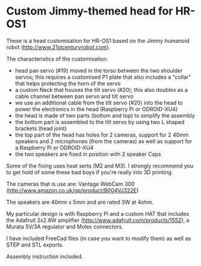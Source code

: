 Custom Jimmy-themed head for HR-OS1
===============

These is a head customisation for HR-OS1 based on the Jimmy humanoid robot (http://www.21stcenturyrobot.com).

The characteristics of the customisation:
- head pan servo (#19) moved in the torso between the two shoulder servos; this requires a customised P1 plate that also includes a "collar" that helps protecting the horn of the servo
- a custom Neck that houses the tilt servo (#20); this also doubles as a cable channel between pan servo and tilt servo
- we use an additional cable from the tilt servo (#20) into the head to power the electronics in the head (Raspberry Pi or ODROID-XU4)
- the head is made of two parts (bottom and top) to simplify the assembly
- the bottom part is assembled to the tilt servo by using two L shaped brackets (head joint)
- the top part of the head has holes for 2 cameras, support for 2 40mm speakers and 2 microphones (from the cameras) as well as support for a Raspberry Pi or ODROID-XU4
- the two speakers are fixed in position with 2 speaker Caps

Some of the fixing uses heat serts (M2 and M3). I strongly recommend you to get hold of some these bad boys if you're really into 3D printing.

The cameras that is use are: Vantage WebCam 300 (http://www.amazon.co.uk/gp/product/B004VJ322E)

The speakers are 40mm x 5mm and are rated 3W at 4ohm.

My particular design is with Raspberry Pi and a custom HAT that includes the Adafruit 2x2.8W amplifier (http://www.adafruit.com/products/1552), a Murata 5V/3A regulator and Molex connectors.

I have included FreeCad files (in case you want to modify them) as well as STEP and STL exports.

Assembly instruction included.
